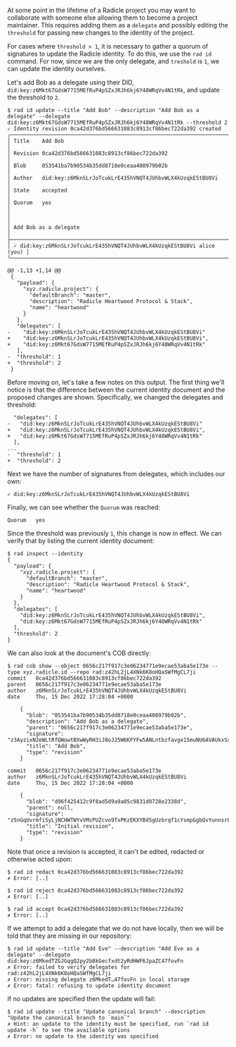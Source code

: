 At some point in the lifetime of a Radicle project you may want to
collaborate with someone else allowing them to become a project
maintainer. This requires adding them as a `delegate` and possibly
editing the `threshold` for passing new changes to the identity of the
project.

For cases where `threshold > 1`, it is necessary to gather a quorum of
signatures to update the Radicle identity. To do this, we use the `rad id`
command. For now, since we are the only delegate, and `treshold` is `1`, we
can update the identity ourselves.

Let's add Bob as a delegate using their DID,
`did:key:z6Mkt67GdsW7715MEfRuP4pSZxJRJh6kj6Y48WRqVv4N1tRk`, and update the
threshold to `2`.

```
$ rad id update --title "Add Bob" --description "Add Bob as a delegate" --delegate did:key:z6Mkt67GdsW7715MEfRuP4pSZxJRJh6kj6Y48WRqVv4N1tRk --threshold 2
✓ Identity revision 0ca42d376bd566631083c8913cf86bec722da392 created
╭────────────────────────────────────────────────────────────────────────╮
│ Title    Add Bob                                                       │
│ Revision 0ca42d376bd566631083c8913cf86bec722da392                      │
│ Blob     053541ba7b90534b35dd8718e0ceaa408979b02b                      │
│ Author   did:key:z6MknSLrJoTcukLrE435hVNQT4JUhbvWLX4kUzqkEStBU8Vi      │
│ State    accepted                                                      │
│ Quorum   yes                                                           │
│                                                                        │
│ Add Bob as a delegate                                                  │
├────────────────────────────────────────────────────────────────────────┤
│ ✓ did:key:z6MknSLrJoTcukLrE435hVNQT4JUhbvWLX4kUzqkEStBU8Vi alice (you) │
╰────────────────────────────────────────────────────────────────────────╯

@@ -1,13 +1,14 @@
 {
   "payload": {
     "xyz.radicle.project": {
       "defaultBranch": "master",
       "description": "Radicle Heartwood Protocol & Stack",
       "name": "heartwood"
     }
   },
   "delegates": [
-    "did:key:z6MknSLrJoTcukLrE435hVNQT4JUhbvWLX4kUzqkEStBU8Vi"
+    "did:key:z6MknSLrJoTcukLrE435hVNQT4JUhbvWLX4kUzqkEStBU8Vi",
+    "did:key:z6Mkt67GdsW7715MEfRuP4pSZxJRJh6kj6Y48WRqVv4N1tRk"
   ],
-  "threshold": 1
+  "threshold": 2
 }
```

Before moving on, let's take a few notes on this output. The first
thing we'll notice is that the difference between the current identity
document and the proposed changes are shown. Specifically, we changed
the delegates and threshold:

      "delegates": [
    -   "did:key:z6MknSLrJoTcukLrE435hVNQT4JUhbvWLX4kUzqkEStBU8Vi"
    +   "did:key:z6MknSLrJoTcukLrE435hVNQT4JUhbvWLX4kUzqkEStBU8Vi",
    +   "did:key:z6Mkt67GdsW7715MEfRuP4pSZxJRJh6kj6Y48WRqVv4N1tRk"
      ],
    ...
    -  "threshold": 1
    +  "threshold": 2

Next we have the number of signatures from delegates, which includes our own:

    ✓ did:key:z6MknSLrJoTcukLrE435hVNQT4JUhbvWLX4kUzqkEStBU8Vi

Finally, we can see whether the `Quorum` was reached:

    Quorum   yes

Since the threshold was previously `1`, this change is now in effect. We
can verify that by listing the current identity document:

```
$ rad inspect --identity
{
  "payload": {
    "xyz.radicle.project": {
      "defaultBranch": "master",
      "description": "Radicle Heartwood Protocol & Stack",
      "name": "heartwood"
    }
  },
  "delegates": [
    "did:key:z6MknSLrJoTcukLrE435hVNQT4JUhbvWLX4kUzqkEStBU8Vi",
    "did:key:z6Mkt67GdsW7715MEfRuP4pSZxJRJh6kj6Y48WRqVv4N1tRk"
  ],
  "threshold": 2
}
```

We can also look at the document's COB directly:
```
$ rad cob show --object 0656c217f917c3e06234771e9ecae53aba5e173e --type xyz.radicle.id --repo rad:z42hL2jL4XNk6K8oHQaSWfMgCL7ji
commit   0ca42d376bd566631083c8913cf86bec722da392
parent   0656c217f917c3e06234771e9ecae53aba5e173e
author   z6MknSLrJoTcukLrE435hVNQT4JUhbvWLX4kUzqkEStBU8Vi
date     Thu, 15 Dec 2022 17:28:04 +0000

    {
      "blob": "053541ba7b90534b35dd8718e0ceaa408979b02b",
      "description": "Add Bob as a delegate",
      "parent": "0656c217f917c3e06234771e9ecae53aba5e173e",
      "signature": "z3AyzixN2eWLtRfQWowtBXwWyRH3iJ8oJ25W6KFYFw5ANLntbzfavge15muNU6AVAUkxSxQvgg9yh2gupbUecavQY",
      "title": "Add Bob",
      "type": "revision"
    }

commit   0656c217f917c3e06234771e9ecae53aba5e173e
author   z6MknSLrJoTcukLrE435hVNQT4JUhbvWLX4kUzqkEStBU8Vi
date     Thu, 15 Dec 2022 17:28:04 +0000

    {
      "blob": "d96f425412c9f8ad5d9a9a05c9831d0728e2338d",
      "parent": null,
      "signature": "z5nGqUvrmfiSyLjNCHWTWYvVMcPUZcvo9TxPKzEKXYBdSgUzbrqf1cYsmpGgbQvYunnsrLSsubEmxZaRdKM4quqQR",
      "title": "Initial revision",
      "type": "revision"
    }

```

Note that once a revision is accepted, it can't be edited, redacted or otherwise
acted upon:

``` (fail)
$ rad id redact 0ca42d376bd566631083c8913cf86bec722da392
✗ Error: [..]
```
``` (fail)
$ rad id reject 0ca42d376bd566631083c8913cf86bec722da392
✗ Error: [..]
```
``` (fail)
$ rad id accept 0ca42d376bd566631083c8913cf86bec722da392
✗ Error: [..]
```

If we attempt to add a delegate that we do not have locally, then we
will be told that they are missing in our repository:

``` (fail)
$ rad id update --title "Add Eve" --description "Add Eve as a delegate" --delegate did:key:z6MkedTZGJGqgQ2py2b8kGecfxdt2yRdHWF6JpaZC47fovFn
✗ Error: failed to verify delegates for rad:z42hL2jL4XNk6K8oHQaSWfMgCL7ji
✗ Error: missing delegate z6MkedT…47fovFn in local storage
✗ Error: fatal: refusing to update identity document
```

If no updates are specified then the update will fail:

``` (fail)
$ rad id update --title "Update canonical branch" --description "Update the canonical branch to `main`"
✗ Hint: an update to the identity must be specified, run `rad id update -h` to see the available options
✗ Error: no update to the identity was specified
```
